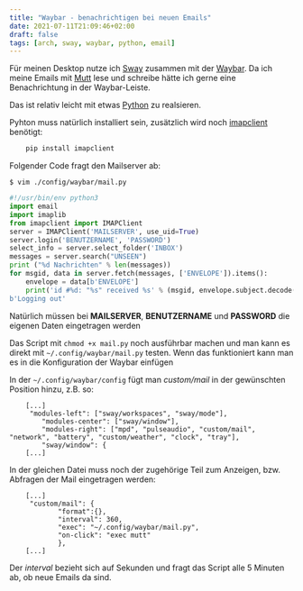```yaml
---
title: "Waybar - benachrichtigen bei neuen Emails"
date: 2021-07-11T21:09:46+02:00
draft: false
tags: [arch, sway, waybar, python, email]
---
```

Für meinen Desktop nutze ich [Sway](https://swaywm.org/) zusammen mit der [Waybar](https://github.com/Alexays/Waybar). Da ich meine Emails mit [Mutt](http://www.mutt.org/) lese und schreibe hätte ich gerne eine Benachrichtung in der Waybar-Leiste.

Das ist relativ leicht mit etwas [Python](https://www.python.org/) zu realsieren.

Pyhton muss natürlich installiert sein, zusätzlich wird noch [imapclient](https://pypi.org/project/IMAPClient/) benötigt:
```bash
    pip install imapclient
```    

Folgender Code fragt den Mailserver ab:

`$ vim ./config/waybar/mail.py`

```python
#!/usr/bin/env python3
import email
import imaplib
from imapclient import IMAPClient
server = IMAPClient('MAILSERVER', use_uid=True)
server.login('BENUTZERNAME', 'PASSWORD')
select_info = server.select_folder('INBOX')
messages = server.search("UNSEEN")
print ("%d Nachrichten" % len(messages))
for msgid, data in server.fetch(messages, ['ENVELOPE']).items():
    envelope = data[b'ENVELOPE']
    print('id #%d: "%s" received %s' % (msgid, envelope.subject.decode(), envelope.date))
b'Logging out'
```    

Natürlich müssen bei **MAILSERVER**, **BENUTZERNAME** und **PASSWORD** die eigenen Daten eingetragen werden

Das Script mit `chmod +x mail.py` noch ausführbar machen und man kann es direkt mit `~/.config/waybar/mail.py` testen. Wenn das funktioniert kann man es in die Konfiguration der Waybar einfügen

In der `~/.config/waybar/config` fügt man _custom/mail_ in der gewünschten Position hinzu, z.B. so:
```config
    [...]
     "modules-left": ["sway/workspaces", "sway/mode"],
        "modules-center": ["sway/window"],
        "modules-right": ["mpd", "pulseaudio", "custom/mail", "network", "battery", "custom/weather", "clock", "tray"],
        "sway/window": {
    [...]
```    

In der gleichen Datei muss noch der zugehörige Teil zum Anzeigen, bzw. Abfragen der Mail eingetragen werden:

```config
    [...]
     "custom/mail": {
            "format":{},
            "interval": 360,
            "exec": "~/.config/waybar/mail.py",
            "on-click": "exec mutt"
    		},
    [...] 
```    

Der _interval_ bezieht sich auf Sekunden und fragt das Script alle 5 Minuten ab, ob neue Emails da sind.
